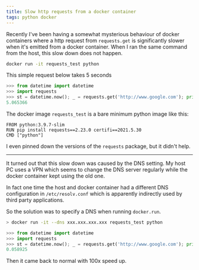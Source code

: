 ```yaml
---
title: Slow http requests from a docker container
tags: python docker
---
```


Recently I've been having a somewhat mysterious behaviour of docker containers
where a http request from `requests.get` is significantly slower
when it's emitted from a docker container.
When I ran the same command from the host, this slow down does not happen.

```bash
docker run -it requests_test python
```

This simple request below takes 5 seconds
```python
>>> from datetime import datetime
>>> import requests
>>> st = datetime.now(); _ = requests.get('http://www.google.com'); print((datetime.now() - st).total_seconds())
5.065366
```

The docker image `requests_test` is a bare minimum python image like this:
```
FROM python:3.9.7-slim
RUN pip install requests==2.23.0 certifi==2021.5.30
CMD ["python"]
```

I even pinned down the versions of the `requests` package, but it didn't help.

----

It turned out that this slow down was caused by the DNS setting.
My host PC uses a VPN which seems to change the DNS server regularly
while the docker container kept using the old one.

In fact one time the host and docker container had a different DNS configuration
in `/etc/resolv.conf` which is apparently indirectly used by third party applications.

So the solution was to specify a DNS when running `docker.run`.

```bash
> docker run -it --dns xxx.xxx.xxx.xxx requests_test python
```

```python
>>> from datetime import datetime
>>> import requests
>>> st = datetime.now(); _ = requests.get('http://www.google.com'); print((datetime.now() - st).total_seconds())
0.058925
```

Then it came back to normal with 100x speed up.
